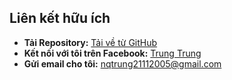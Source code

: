## Liên kết hữu ích

- **Tải Repository:** [Tải về từ GitHub](https://github.com/qqtrung/artificial-intelligent-game/archive/refs/heads/main.zip)
- **Kết nối với tôi trên Facebook:** [Trung Trung](https://www.facebook.com/trung.trung.454902)
- **Gửi email cho tôi:** [nqtrung21112005@gmail.com](mailto:nqtrung21112005@gmail.com)


